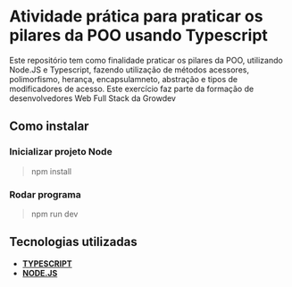 # Atividade prática para praticar os pilares da POO usando Typescript

 Este repositório tem como finalidade praticar os pilares da POO, utilizando Node.JS e Typescript, fazendo utilização de métodos acessores, polimorfismo, herança, encapsulamneto, abstração e tipos de modificadores de acesso. Este exercício faz parte da formação de desenvolvedores Web Full Stack da Growdev

## Como instalar

### Inicializar projeto Node

> npm install

### Rodar programa

> npm run dev

## Tecnologias utilizadas

* **[TYPESCRIPT](https://www.markdownguide.org/)**
* **[NODE.JS](https://nodejs.org/en)**

